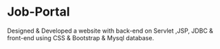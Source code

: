 # Job-Portal
Designed &amp; Developed a website with back-end on Servlet ,JSP, JDBC &amp; front-end using CSS &amp; Bootstrap &amp; Mysql database.
